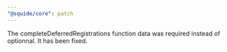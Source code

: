 ```yaml
---
"@squide/core": patch
---
```


The completeDeferredRegistrations function data was required instead of optionnal. It has been fixed.


